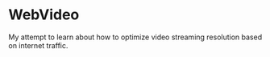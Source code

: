 # WebVideo
My attempt to learn about how to optimize video streaming resolution based on internet traffic.
